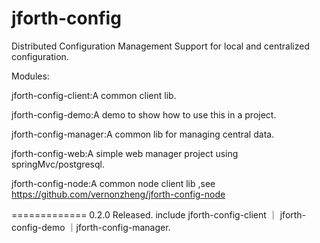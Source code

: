 jforth-config
=============

Distributed Configuration Management Support for local and centralized configuration.

Modules:

jforth-config-client:A common client lib.

jforth-config-demo:A demo to show how to use this in a project.

jforth-config-manager:A common lib for managing central data.

jforth-config-web:A simple web manager project using springMvc/postgresql.

jforth-config-node:A common node client lib ,see https://github.com/vernonzheng/jforth-config-node

=============
0.2.0 Released.
include jforth-config-client ｜ jforth-config-demo ｜jforth-config-manager.
